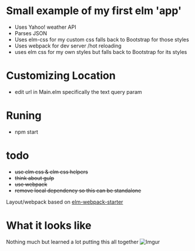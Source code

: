 Small example of my first elm 'app'
===================================

* Uses Yahoo! weather API
* Parses JSON
* Uses elm-css for my custom css falls back to Bootstrap for those styles
* Uses webpack for dev server /hot reloading
* uses elm css for my own styles but falls back to Bootstrap for its styles


Customizing Location
====================
* edit url in Main.elm specifically the text query param

Runing
======
* npm start



todo
====
* ~~use elm css & elm css helpers~~
* ~~think about gulp~~
* ~~use webpack~~
* ~~remove local dependency so this can be standalone~~

Layout/webpack based on [elm-webpack-starter](https://github.com/moarwick/elm-webpack-starter)


What it looks like
==================
Nothing much but learned a lot putting this all together
![Imgur](http://i.imgur.com/e6cgnsO.png)
